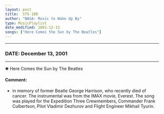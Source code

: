 ```yaml
---
layout: post
title:  STS-108
author: "NASA: Music to Wake Up By"
type: MusicPlaylist
date_modified: 2001-12-13
songs: ["Here Comes the Sun by The Beatles"]
---
```


----
### DATE: December 13, 2001
----
✺ Here Comes the Sun by The Beatles

#### Comment:
* in memory of former Beatle George Harrison, who recently died of cancer. The instrumental was from the IMAX movie, Everest. The song was played for the Expedition Three Crewmembers, Commander Frank Culbertson, Pilot Vladimir Dezhurov and Flight Engineer Mikhail Tyurin.



<br/>
<center>
	<a target="_blank"
	   href="https://twitter.com/intent/tweet?hashtags=Space,NASA,Playlist,NASAWakeupCalls,SpaceProgram&text={{ page.author}}, '{{ page.songs.first }}' {{ page.title }}, {{ page.date | date: '%B %d, %Y' }}. {{ site.url }}{{ page.url }}&via=nasawakeupcalls"><i class="fab fa-twitter" alt="Tweet this page" style="font-size: 1.3em;"></i></a>
	&nbsp; 	<i class="fas fa-user-astronaut" style="font-size: 1.5em;"></i> &nbsp;
    <a type="amzn" search="'Here Comes the Sun by The Beatles'" category="popular music">
    <i class="fab fa-amazon" style="font-size: 1.3em;"></i></a>
</center>
